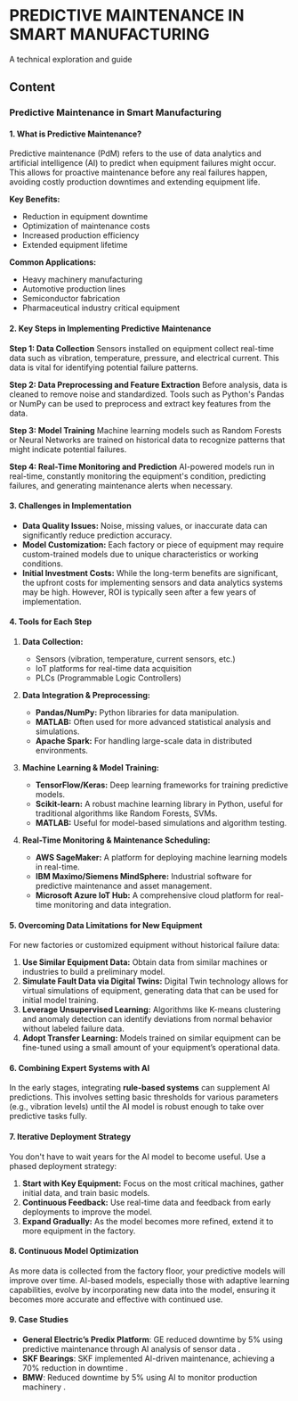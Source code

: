 # PREDICTIVE MAINTENANCE IN SMART MANUFACTURING

A technical exploration and guide

## Content

### Predictive Maintenance in Smart Manufacturing

#### **1. What is Predictive Maintenance?**

Predictive maintenance (PdM) refers to the use of data analytics and artificial intelligence (AI) to predict when equipment failures might occur. This allows for proactive maintenance before any real failures happen, avoiding costly production downtimes and extending equipment life.

**Key Benefits:**

- Reduction in equipment downtime
- Optimization of maintenance costs
- Increased production efficiency
- Extended equipment lifetime

**Common Applications:**

- Heavy machinery manufacturing
- Automotive production lines
- Semiconductor fabrication
- Pharmaceutical industry critical equipment

#### **2. Key Steps in Implementing Predictive Maintenance**

**Step 1: Data Collection**
Sensors installed on equipment collect real-time data such as vibration, temperature, pressure, and electrical current. This data is vital for identifying potential failure patterns.

**Step 2: Data Preprocessing and Feature Extraction**
Before analysis, data is cleaned to remove noise and standardized. Tools such as Python's Pandas or NumPy can be used to preprocess and extract key features from the data.

**Step 3: Model Training**
Machine learning models such as Random Forests or Neural Networks are trained on historical data to recognize patterns that might indicate potential failures.

**Step 4: Real-Time Monitoring and Prediction**
AI-powered models run in real-time, constantly monitoring the equipment's condition, predicting failures, and generating maintenance alerts when necessary.

#### **3. Challenges in Implementation**

- **Data Quality Issues:** Noise, missing values, or inaccurate data can significantly reduce prediction accuracy.
- **Model Customization:** Each factory or piece of equipment may require custom-trained models due to unique characteristics or working conditions.
- **Initial Investment Costs:** While the long-term benefits are significant, the upfront costs for implementing sensors and data analytics systems may be high. However, ROI is typically seen after a few years of implementation.

#### **4. Tools for Each Step**

1. **Data Collection:**

   - Sensors (vibration, temperature, current sensors, etc.)
   - IoT platforms for real-time data acquisition
   - PLCs (Programmable Logic Controllers)
2. **Data Integration & Preprocessing:**

   - **Pandas/NumPy:** Python libraries for data manipulation.
   - **MATLAB:** Often used for more advanced statistical analysis and simulations.
   - **Apache Spark:** For handling large-scale data in distributed environments.
3. **Machine Learning & Model Training:**

   - **TensorFlow/Keras:** Deep learning frameworks for training predictive models.
   - **Scikit-learn:** A robust machine learning library in Python, useful for traditional algorithms like Random Forests, SVMs.
   - **MATLAB:** Useful for model-based simulations and algorithm testing.
4. **Real-Time Monitoring & Maintenance Scheduling:**

   - **AWS SageMaker:** A platform for deploying machine learning models in real-time.
   - **IBM Maximo/Siemens MindSphere:** Industrial software for predictive maintenance and asset management.
   - **Microsoft Azure IoT Hub:** A comprehensive cloud platform for real-time monitoring and data integration.

#### **5. Overcoming Data Limitations for New Equipment**

For new factories or customized equipment without historical failure data:

1. **Use Similar Equipment Data:** Obtain data from similar machines or industries to build a preliminary model.
2. **Simulate Fault Data via Digital Twins:** Digital Twin technology allows for virtual simulations of equipment, generating data that can be used for initial model training.
3. **Leverage Unsupervised Learning:** Algorithms like K-means clustering and anomaly detection can identify deviations from normal behavior without labeled failure data.
4. **Adopt Transfer Learning:** Models trained on similar equipment can be fine-tuned using a small amount of your equipment’s operational data.

#### **6. Combining Expert Systems with AI**

In the early stages, integrating **rule-based systems** can supplement AI predictions. This involves setting basic thresholds for various parameters (e.g., vibration levels) until the AI model is robust enough to take over predictive tasks fully.

#### **7. Iterative Deployment Strategy**

You don't have to wait years for the AI model to become useful. Use a phased deployment strategy:

1. **Start with Key Equipment:** Focus on the most critical machines, gather initial data, and train basic models.
2. **Continuous Feedback:** Use real-time data and feedback from early deployments to improve the model.
3. **Expand Gradually:** As the model becomes more refined, extend it to more equipment in the factory.

#### **8. Continuous Model Optimization**

As more data is collected from the factory floor, your predictive models will improve over time. AI-based models, especially those with adaptive learning capabilities, evolve by incorporating new data into the model, ensuring it becomes more accurate and effective with continued use.

#### **9. Case Studies**

- **General Electric’s Predix Platform**: GE reduced downtime by 5% using predictive maintenance through AI analysis of sensor data .
- **SKF Bearings**: SKF implemented AI-driven maintenance, achieving a 70% reduction in downtime .
- **BMW**: Reduced downtime by 5% using AI to monitor production machinery .
